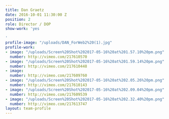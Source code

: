 ```yaml
---
title: Dan Graetz
date: 2016-10-01 11:30:00 Z
position: 2
role: Director / DOP
show-work: 'yes

'
profile-image: "/uploads/DAN_ForWeb2%20(1).jpg"
profile-work:
- image: "/uploads/Screen%20Shot%202017-05-16%20at%201.57.10%20pm.png"
  number: http://vimeo.com/217610570
- image: "/uploads/Screen%20Shot%202017-05-16%20at%201.59.14%20pm.png"
  number: http://vimeo.com/217610448
- image: 
  number: http://vimeo.com/217609760
- image: "/uploads/Screen%20Shot%202017-05-16%20at%202.05.26%20pm.png"
  number: http://vimeo.com/217610143
- image: "/uploads/Screen%20Shot%202017-05-16%20at%202.09.04%20pm.png"
  number: http://vimeo.com/217609539
- image: "/uploads/Screen%20Shot%202017-05-16%20at%202.32.40%20pm.png"
  number: http://vimeo.com/217613747
layout: team-profile
---
```


